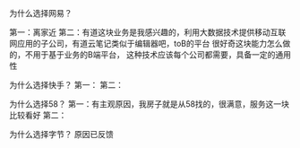 为什么选择网易？

第一：离家近
第二：有道这块业务是我感兴趣的，利用大数据技术提供移动互联网应用的子公司，有道云笔记类似于编辑器吧，toB的平台
很好奇这块能力怎么做的，不用于基于业务的B端平台， 这种技术应该每个公司都需要，具备一定的通用性

为什么选择快手？
第一：
第二：

为什么选择58？
第一：有主观原因，我房子就是从58找的，很满意，服务这一块比较看好
第二：

为什么选择字节？
原因已反馈